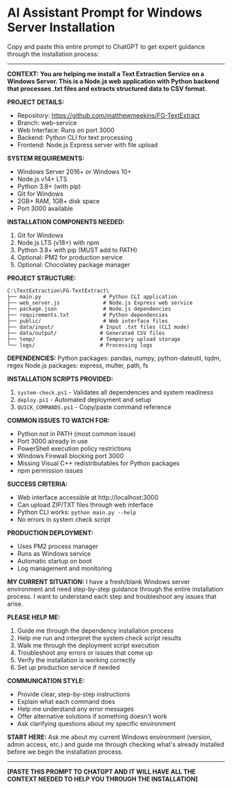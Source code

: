 # AI Assistant Prompt for Windows Server Installation

Copy and paste this entire prompt to ChatGPT to get expert guidance through the installation process:

---

**CONTEXT: You are helping me install a Text Extraction Service on a Windows Server. This is a Node.js web application with Python backend that processes .txt files and extracts structured data to CSV format.**

**PROJECT DETAILS:**
- Repository: https://github.com/matthewmeekins/FG-TextExtract
- Branch: web-service
- Web Interface: Runs on port 3000
- Backend: Python CLI for text processing
- Frontend: Node.js Express server with file upload

**SYSTEM REQUIREMENTS:**
- Windows Server 2016+ or Windows 10+
- Node.js v14+ LTS
- Python 3.8+ (with pip)
- Git for Windows
- 2GB+ RAM, 1GB+ disk space
- Port 3000 available

**INSTALLATION COMPONENTS NEEDED:**
1. Git for Windows
2. Node.js LTS (v18+) with npm
3. Python 3.8+ with pip (MUST add to PATH)
4. Optional: PM2 for production service
5. Optional: Chocolatey package manager

**PROJECT STRUCTURE:**
```
C:\TextExtraction\FG-TextExtract\
├── main.py                    # Python CLI application
├── web_server.js              # Node.js Express web service
├── package.json               # Node.js dependencies
├── requirements.txt           # Python dependencies
├── public/                    # Web interface files
├── data/input/               # Input .txt files (CLI mode)
├── data/output/              # Generated CSV files
├── temp/                     # Temporary upload storage
└── logs/                     # Processing logs
```

**DEPENDENCIES:**
Python packages: pandas, numpy, python-dateutil, tqdm, regex
Node.js packages: express, multer, path, fs

**INSTALLATION SCRIPTS PROVIDED:**
1. `system-check.ps1` - Validates all dependencies and system readiness
2. `deploy.ps1` - Automated deployment and setup
3. `QUICK_COMMANDS.ps1` - Copy/paste command reference

**COMMON ISSUES TO WATCH FOR:**
- Python not in PATH (most common issue)
- Port 3000 already in use
- PowerShell execution policy restrictions
- Windows Firewall blocking port 3000
- Missing Visual C++ redistributables for Python packages
- npm permission issues

**SUCCESS CRITERIA:**
- Web interface accessible at http://localhost:3000
- Can upload ZIP/TXT files through web interface
- Python CLI works: `python main.py --help`
- No errors in system check script

**PRODUCTION DEPLOYMENT:**
- Uses PM2 process manager
- Runs as Windows service
- Automatic startup on boot
- Log management and monitoring

**MY CURRENT SITUATION:**
I have a fresh/blank Windows server environment and need step-by-step guidance through the entire installation process. I want to understand each step and troubleshoot any issues that arise.

**PLEASE HELP ME:**
1. Guide me through the dependency installation process
2. Help me run and interpret the system check script results
3. Walk me through the deployment script execution
4. Troubleshoot any errors or issues that come up
5. Verify the installation is working correctly
6. Set up production service if needed

**COMMUNICATION STYLE:**
- Provide clear, step-by-step instructions
- Explain what each command does
- Help me understand any error messages
- Offer alternative solutions if something doesn't work
- Ask clarifying questions about my specific environment

**START HERE:** Ask me about my current Windows environment (version, admin access, etc.) and guide me through checking what's already installed before we begin the installation process.

---

**[PASTE THIS PROMPT TO CHATGPT AND IT WILL HAVE ALL THE CONTEXT NEEDED TO HELP YOU THROUGH THE INSTALLATION]**